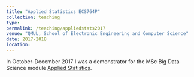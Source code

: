 ```yaml
---
title: "Applied Statistics ECS764P"
collection: teaching
type:
permalink: /teaching/appliedstats2017
venue: "QMUL, School of Electronic Engineering and Computer Science"
date: 2017-2018
location:
---
```

In October-December 2017 I was a demonstrator for the MSc Big Data Science module [Applied Statistics](https://qmplus.qmul.ac.uk/course/view.php?id=4918).

